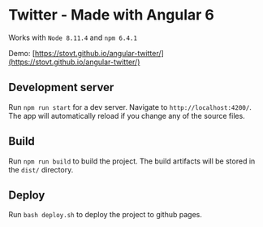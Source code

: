 # Twitter - Made with Angular 6

Works with `Node 8.11.4` and `npm 6.4.1`

Demo: [https://stovt.github.io/angular-twitter/](https://stovt.github.io/angular-twitter/)

## Development server

Run `npm run start` for a dev server. Navigate to `http://localhost:4200/`. The app will automatically reload if you change any of the source files.

## Build

Run `npm run build` to build the project. The build artifacts will be stored in the `dist/` directory.

## Deploy

Run `bash deploy.sh` to deploy the project to github pages.
